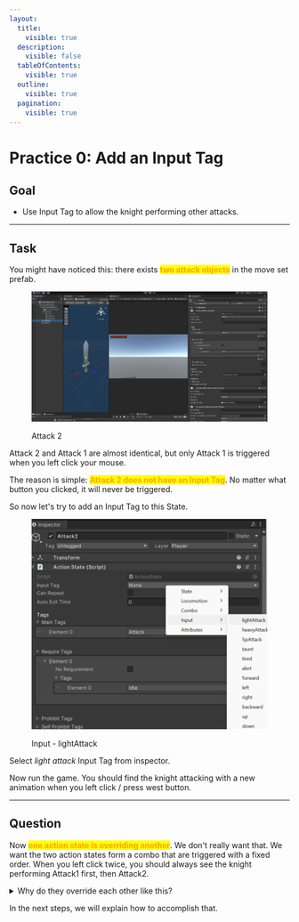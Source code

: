 ```yaml
---
layout:
  title:
    visible: true
  description:
    visible: false
  tableOfContents:
    visible: true
  outline:
    visible: true
  pagination:
    visible: true
---
```


# Practice 0: Add an Input Tag

## Goal

* Use Input Tag to allow the knight performing other attacks.

***

## Task

You might have noticed this: there exists <mark style="color:orange;">**two attack objects**</mark> in the move set prefab.

<figure><img src="../../.gitbook/assets/image (29).png" alt=""><figcaption><p>Attack 2</p></figcaption></figure>

Attack 2 and Attack 1 are almost identical, but only Attack 1 is triggered when you left click your mouse.&#x20;

The reason is simple: <mark style="color:orange;">**Attack 2 does not have an Input Tag**</mark>. No matter what button you clicked, it will never be triggered.

So now let's try to add an Input Tag to this State.

<figure><img src="../../.gitbook/assets/image (30).png" alt=""><figcaption><p>Input - lightAttack</p></figcaption></figure>

Select _light attack_ Input Tag from inspector.

Now run the game. You should find the knight attacking with a new animation when you left click / press west button.

***

## Question

Now <mark style="color:orange;">**one action state is overriding another**</mark>. We don't really want that. We want the two action states form a combo that are triggered with a fixed order. When you left click twice, you should always see the knight performing Attack1 first, then Attack2.&#x20;

<details>

<summary>Why do they override each other like this? </summary>

In MoveSet, the actions are checked in a fixed order, <mark style="color:orange;">from top to down</mark>.&#x20;

In this case, Attack 2 compares its Input Tag with tags in Tag Container first, and successfully grabs the Light Attack tag from it. When checking Attack 1, there is no Light Attack tag anymore and it will not be triggered.&#x20;

In short, they have different priority so Attack 2 will always be triggered before Attack 1. By dragging Attack 1 above Attack 2, you can find now it is Attack 1 which is triggered every time.&#x20;

</details>

In the next steps, we will explain how to accomplish that.

